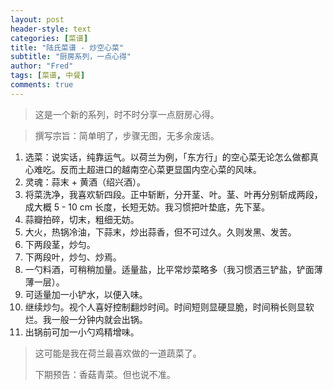 ```yaml
---
layout: post
header-style: text
categories: [菜谱]
title: "陆氏菜谱 - 炒空心菜"
subtitle: "厨房系列，一点心得"
author: "Fred"
tags: [菜谱, 中餐]
comments: true
---
```


> 这是一个新的系列，时不时分享一点厨房心得。

> 撰写宗旨：简单明了，步骤无图，无多余废话。

1. 选菜：说实话，纯靠运气。以荷兰为例，「东方行」的空心菜无论怎么做都真心难吃。反而土超进口的越南空心菜更显国内空心菜的风味。
2. 灵魂：蒜末 + 黄酒（绍兴酒）。
3. 将菜洗净，我喜欢斩四段。正中斩断，分开茎、叶。茎、叶再分别斩成两段，成大概 5 - 10 cm 长度，长短无妨。我习惯把叶垫底，先下茎。
4. 蒜瓣拍碎，切末，粗细无妨。
5. 大火，热锅冷油，下蒜末，炒出蒜香，但不可过久。久则发黑、发苦。
6. 下两段茎，炒匀。
7. 下两段叶，炒匀、炒焉。
8. 一勺料酒，可稍稍加量。适量盐，比平常炒菜略多（我习惯洒三铲盐，铲面薄薄一层）。
9. 可适量加一小铲水，以便入味。
10. 继续炒匀。视个人喜好控制翻炒时间。时间短则显硬显脆，时间稍长则显软烂。我一般一分钟内就会出锅。
11. 出锅前可加一小勺鸡精增味。

> 这可能是我在荷兰最喜欢做的一道蔬菜了。
>
> 下期预告：香菇青菜。但也说不准。